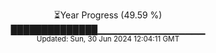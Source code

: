 <p align="center">
⏳Year Progress (49.59 %)<br>
██████████████▁▁▁▁▁▁▁▁▁▁▁▁▁▁▁▁ <br>
<sub>Updated: Sun, 30 Jun 2024 12:04:11 GMT</sub>
</p>

